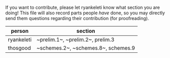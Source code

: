 If you want to contribute, please let ryankeleti know what section you are doing!
This file will also record parts people _have_ done, so you may directly send them questions regarding their contribution (for proofreading).

|person        |section|
|-|-|
| ryankeleti      |~prelim.1~, ~prelim.2~, prelim.3|
| thosgood        |~schemes.2~, ~schemes.8~, schemes.9|
